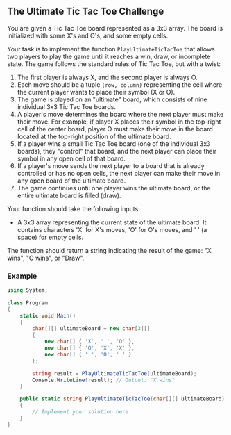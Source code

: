 ## The Ultimate Tic Tac Toe Challenge

You are given a Tic Tac Toe board represented as a 3x3 array. The board is initialized with some X's and O's, and some empty cells.

Your task is to implement the function `PlayUltimateTicTacToe` that allows two players to play the game until it reaches a win, draw, or incomplete state. The game follows the standard rules of Tic Tac Toe, but with a twist:

1. The first player is always X, and the second player is always O.
2. Each move should be a tuple `(row, column)` representing the cell where the current player wants to place their symbol (X or O).
3. The game is played on an "ultimate" board, which consists of nine individual 3x3 Tic Tac Toe boards.
4. A player's move determines the board where the next player must make their move. For example, if player X places their symbol in the top-right cell of the center board, player O must make their move in the board located at the top-right position of the ultimate board.
5. If a player wins a small Tic Tac Toe board (one of the individual 3x3 boards), they "control" that board, and the next player can place their symbol in any open cell of that board.
6. If a player's move sends the next player to a board that is already controlled or has no open cells, the next player can make their move in any open board of the ultimate board.
7. The game continues until one player wins the ultimate board, or the entire ultimate board is filled (draw).

Your function should take the following inputs:

- A 3x3 array representing the current state of the ultimate board. It contains characters 'X' for X's moves, 'O' for O's moves, and ' ' (a space) for empty cells.

The function should return a string indicating the result of the game: "X wins", "O wins", or "Draw".

### Example

```csharp
using System;

class Program
{
    static void Main()
    {
        char[][] ultimateBoard = new char[3][]
        {
            new char[] { 'X', ' ', 'O' },
            new char[] { 'O', 'X', 'X' },
            new char[] { ' ', 'O', ' ' }
        };

        string result = PlayUltimateTicTacToe(ultimateBoard);
        Console.WriteLine(result); // Output: "X wins"
    }

    public static string PlayUltimateTicTacToe(char[][] ultimateBoard)
    {
        // Implement your solution here
    }
}
